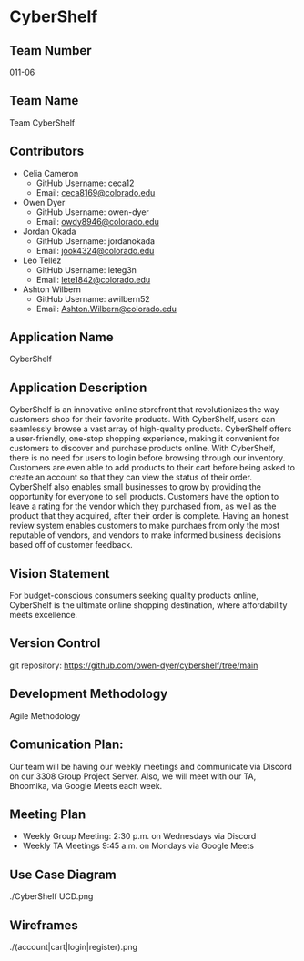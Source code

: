 # CyberShelf

## Team Number
011-06

## Team Name
Team CyberShelf

## Contributors
- Celia Cameron
    - GitHub Username: ceca12
    - Email: ceca8169@colorado.edu
- Owen Dyer
    - GitHub Username: owen-dyer
    - Email: owdy8946@colorado.edu
- Jordan Okada
    - GitHub Username: jordanokada
    - Email: jook4324@colorado.edu
- Leo Tellez
    - GitHub Username: leteg3n
    - Email: lete1842@colorado.edu
- Ashton Wilbern
    - GitHub Username: awilbern52
    - Email: Ashton.Wilbern@colorado.edu

## Application Name
CyberShelf

## Application Description
CyberShelf is an innovative online storefront that revolutionizes the way customers shop for their favorite products. With CyberShelf, users can seamlessly browse a vast array of high-quality products. CyberShelf offers a user-friendly, one-stop shopping experience, making it convenient for customers to discover and purchase products online.
With CyberShelf, there is no need for users to login before browsing through our inventory. Customers are even able to add products to their cart before being asked to create an account so that they can view the status of their order.
CyberShelf also enables small businesses to grow by providing the opportunity for everyone to sell products. Customers have the option to leave a rating for the vendor which they purchased from, as well as the product that they acquired, after their order is complete. Having an honest review system enables customers to make purchaes from only the most reputable of vendors, and vendors to make informed business decisions based off of customer feedback.

## Vision Statement
For budget-conscious consumers seeking quality products online, CyberShelf is the ultimate online shopping destination, where affordability meets excellence.

## Version Control
git repository: https://github.com/owen-dyer/cybershelf/tree/main

## Development Methodology
Agile Methodology

## Comunication Plan: 
Our team will be having our weekly meetings and communicate via Discord on our 3308 Group Project Server. Also, we will meet with our TA, Bhoomika, via Google Meets each week.

## Meeting Plan
- Weekly Group Meeting: 2:30 p.m. on Wednesdays via Discord
- Weekly TA Meetings 9:45 a.m. on Mondays via Google Meets

## Use Case Diagram
./CyberShelf UCD.png

## Wireframes
./(account|cart|login|register).png
